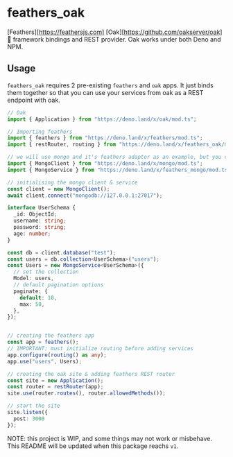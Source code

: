 # feathers_oak

[Feathers][https://feathersjs.com] [Oak][https://github.com/oakserver/oak] 🦕 framework bindings and REST provider. Oak works under both Deno and NPM.

## Usage

`feathers_oak` requires 2 pre-existing `feathers` and `oak` apps. It just binds them together so that you can use your services from oak as a REST endpoint with oak.

```ts
// Oak
import { Application } from "https://deno.land/x/oak/mod.ts";

// Importing feathers
import { feathers } from "https://deno.land/x/feathers/mod.ts";
import { restRouter, routing } from "https://deno.land/x/feathers_oak/mod.ts";

// we will use mongo and it's feathers adapter as an example, but you can use whatever database adapter you like
import { MongoClient } from "https://deno.land/x/mongo/mod.ts";
import { MongoService } from "https://deno.land/x/feathers_mongo/mod.ts";

// initialising the mongo client & service
const client = new MongoClient();
await client.connect("mongodb://127.0.0.1:27017");

interface UserSchema {
  _id: ObjectId;
  username: string;
  password: string;
  age: number;
}

const db = client.database("test");
const users = db.collection<UserSchema>("users");
const Users = new MongoService<UserSchema>({
  // set the collection
  Model: users,
  // default pagination options
  paginate: {
    default: 10,
    max: 50,
  },
});


// creating the feathers app
const app = feathers();
// IMPORTANT: must initialize routing before adding services
app.configure(routing() as any);
app.use("users", Users);

// creating the oak site & adding feathers REST router
const site = new Application();
const router = restRouter(app);
site.use(router.routes(), router.allowedMethods());

// start the site
site.listen({
  post: 3000
});
```

NOTE: this project is WIP, and some things may not work or misbehave. This README will be updated when this package reachs `v1`.
